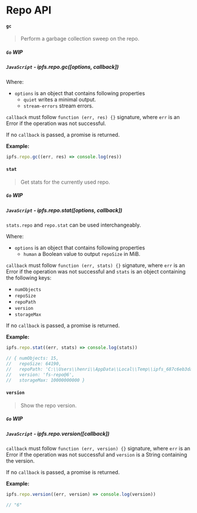 Repo API
=======

#### `gc`

> Perform a garbage collection sweep on the repo.

##### `Go` **WIP**

##### `JavaScript` - ipfs.repo.gc([options, callback])

Where:

- `options` is an object that contains following properties
  - `quiet` writes a minimal output.
  - `stream-errors` stream errors.

`callback` must follow `function (err, res) {}` signature, where `err` is an Error if the operation was not successful.

If no `callback` is passed, a promise is returned.

**Example:**

```JavaScript
ipfs.repo.gc((err, res) => console.log(res))
```

#### `stat`

> Get stats for the currently used repo.

##### `Go` **WIP**

##### `JavaScript` - ipfs.repo.stat([options, callback])

`stats.repo` and `repo.stat` can be used interchangeably.

Where:

- `options` is an object that contains following properties
  - `human` a Boolean value to output `repoSize` in MiB.

`callback` must follow `function (err, stats) {}` signature, where `err` is an Error if the operation was not successful and `stats` is an object containing the following keys:

- `numObjects`
- `repoSize`
- `repoPath`
- `version`
- `storageMax`

If no `callback` is passed, a promise is returned.

**Example:**

```JavaScript
ipfs.repo.stat((err, stats) => console.log(stats))

// { numObjects: 15,
//   repoSize: 64190,
//   repoPath: 'C:\\Users\\henri\\AppData\\Local\\Temp\\ipfs_687c6eb3da07d3b16fe3c63ce17560e9',
//   version: 'fs-repo@6',
//   storageMax: 10000000000 }
```

#### `version`

> Show the repo version.

##### `Go` **WIP**

##### `JavaScript` - ipfs.repo.version([callback])

`callback` must follow `function (err, version) {}` signature, where `err` is an Error if the operation was not successful and `version` is a String containing the version.

If no `callback` is passed, a promise is returned.

**Example:**

```JavaScript
ipfs.repo.version((err, version) => console.log(version))

// "6"
```
